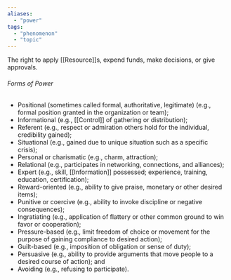 ```yaml
---
aliases:
  - "power"
tags:
  - "phenomenon"
  - "topic"
---
```

The right to apply [[Resource]]s, expend funds, make decisions, or give approvals.
###### Forms of Power
- Positional (sometimes called formal, authoritative, legitimate) (e.g., formal position granted in the organization or team);
- Informational (e.g., [[Control]] of gathering or distribution);
- Referent (e.g., respect or admiration others hold for the individual, credibility gained);
- Situational (e.g., gained due to unique situation such as a specific crisis);
- Personal or charismatic (e.g., charm, attraction);
- Relational (e.g., participates in networking, connections, and alliances);
- Expert (e.g., skill, [[Information]] possessed; experience, training, education, certification);
- Reward-oriented (e.g., ability to give praise, monetary or other desired items);
- Punitive or coercive (e.g., ability to invoke discipline or negative consequences);
- Ingratiating (e.g., application of flattery or other common ground to win favor or cooperation);
- Pressure-based (e.g., limit freedom of choice or movement for the purpose of gaining compliance to desired action);
- Guilt-based (e.g., imposition of obligation or sense of duty);
- Persuasive (e.g., ability to provide arguments that move people to a desired course of action); and
- Avoiding (e.g., refusing to participate).